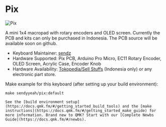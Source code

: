# Pix

![Pix]()

A mini 1x4 macropad with rotary encoders and OLED screen. Currently the PCB and kits can only be purchased in Indonesia. The PCB source will be available soon on github.

* Keyboard Maintainer: [sendz](https://github.com/sendz)
* Hardware Supported: Pix PCB, Arduino Pro Micro, EC11 Rotary Encoder, OLED Screen, Acrylic Case, Encoder Knob
* Hardware Availability: [Tokopedia/Sell Stuffs](https://tokopedia.com/sell-stuffs) (Indonesia only) or any electronic part store.

Make example for this keyboard (after setting up your build environment):

    make sendyyeah/pix:default

    See the [build environment setup](https://docs.qmk.fm/#/getting_started_build_tools) and the [make instructions](https://docs.qmk.fm/#/getting_started_make_guide) for more information. Brand new to QMK? Start with our [Complete Newbs Guide](https://docs.qmk.fm/#/newbs).
